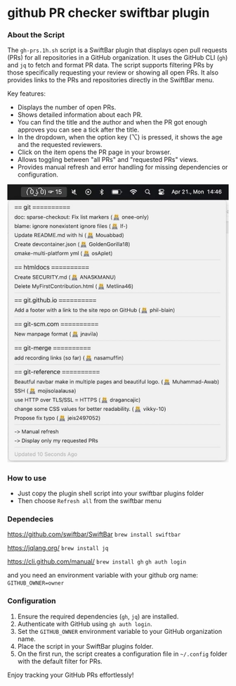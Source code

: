 # github PR checker swiftbar plugin

### About the Script

The `gh-prs.1h.sh` script is a SwiftBar plugin that displays open pull requests (PRs) for all repositories in a GitHub organization. It uses the GitHub CLI (`gh`) and `jq` to fetch and format PR data. The script supports filtering PRs by those specifically requesting your review or showing all open PRs. It also provides links to the PRs and repositories directly in the SwiftBar menu.

Key features:
- Displays the number of open PRs.
- Shows detailed information about each PR.
- You can find the title and the author and when the PR got enough approves you can see a tick after the title.
- In the dropdown, when the option key (⌥) is pressed, it shows the age and the requested reviewers.
- Click on the item opens the PR page in your browser.
- Allows toggling between "all PRs" and "requested PRs" views.
- Provides manual refresh and error handling for missing dependencies or configuration.

<p align="center">
 <img width="539" alt="Screenshot of a sample dropdown menu" src="dropdown1.jpg">
</p>

### How to use

  * Just copy the plugin shell script into your swiftbar plugins folder 
  * Then choose `Refresh all` from the swiftbar menu

### Dependecies

https://github.com/swiftbar/SwiftBar
`brew install swiftbar`

https://jqlang.org/
`brew install jq`

https://cli.github.com/manual/
`brew install gh`
`gh auth login`

and you need an environment variable with your github org name:
`GITHUB_OWNER=owner`

### Configuration

1. Ensure the required dependencies (`gh`, `jq`) are installed.
2. Authenticate with GitHub using `gh auth login`.
3. Set the `GITHUB_OWNER` environment variable to your GitHub organization name.
4. Place the script in your SwiftBar plugins folder.
5. On the first run, the script creates a configuration file in `~/.config` folder with the default filter for PRs.

Enjoy tracking your GitHub PRs effortlessly!
